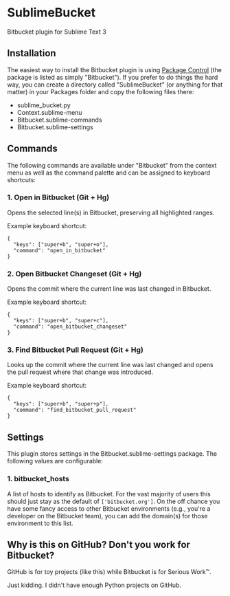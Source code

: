 # SublimeBucket

Bitbucket plugin for Sublime Text 3

## Installation

The easiest way to install the Bitbucket plugin is using [Package Control][1]
(the package is listed as simply "Bitbucket"). If you prefer to do things the
hard way, you can create a directory called "SublimeBucket" (or anything for
that matter) in your Packages folder and copy the following files there:

- sublime_bucket.py
- Context.sublime-menu
- Bitbucket.sublime-commands
- Bitbucket.sublime-settings

## Commands

The following commands are available under "Bitbucket" from the context menu as
well as the command palette and can be assigned to keyboard shortcuts:

### 1. Open in Bitbucket (Git + Hg)

Opens the selected line(s) in Bitbucket, preserving all highlighted ranges.

Example keyboard shortcut:

```
{
  "keys": ["super+b", "super+o"],
  "command": "open_in_bitbucket"
}
```

### 2. Open Bitbucket Changeset (Git + Hg)

Opens the commit where the current line was last changed in Bitbucket.

Example keyboard shortcut:

```
{
  "keys": ["super+b", "super+c"],
  "command": "open_bitbucket_changeset"
}
```

### 3. Find Bitbucket Pull Request (Git + Hg)

Looks up the commit where the current line was last changed and opens the pull
request where that change was introduced.

Example keyboard shortcut:

```
{
  "keys": ["super+b", "super+p"],
  "command": "find_bitbucket_pull_request"
}
```

## Settings

This plugin stores settings in the Bitbucket.sublime-settings package. The
following values are configurable:

### 1. bitbucket_hosts

A list of hosts to identify as Bitbucket. For the vast majority of users this
should just stay as the default of `['bitbucket.org']`. On the off chance you
have some fancy access to other Bitbucket environments (e.g., you're a
developer on the Bitbucket team), you can add the domain(s) for those
environment to this list.

## Why is this on GitHub? Don't you work for Bitbucket?

GitHub is for toy projects (like this) while Bitbucket is for Serious Work™.

Just kidding. I didn't have enough Python projects on GitHub.

[1]: https://packagecontrol.io/
